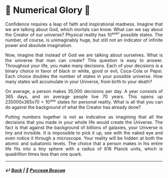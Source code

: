 # 🧮 Numerical Glory 🧮
<p align="justify">Confidence requires a leap of faith and inspirational madness. Imagine that we are talking about God, which mortals can know. What can we say about the Creator of our universe? Physical reality has 10⁴³⁹⁷ possible states. The number, of course, is unimaginably huge, but still not an indicator of infinite power and absolute imagination.</p> 

<p align="justify">Now, imagine that instead of God we are talking about ourselves. What is the universe that man can create? This question is easy to answer. Throughout your life, you make many decisions. Each of your decisions is a binary choice in favor of black or white, good or evil, Coca-Cola or Pepsi. Each choice doubles the number of states in your possible universe. How many states will accumulate in your Universe, from birth to your death?</p> 

<p align="justify">On average, a person makes 35,000 decisions per day. A year consists of 365 days, and on average people live 70 years. This opens up 235000x365x70 = 10⁴⁴² states for personal reality. What is all that you can do against the background of what the Creator has already done?</p> 

<p align="justify">Putting numbers together is not as indicative as imagining that all the decisions that you made in your whole life would create the Universe. The fact is that against the background of billions of galaxies, your Universe is tiny and invisible. It is impossible to pick it up, see with the naked eye and even notice it through a microscope. Your reality will be hidden at both the atomic and subatomic levels. The choice that a person makes in his entire life fits into a tiny sphere with a radius of 618 Planck units, which is quadrillion times less than one quark.</p>

***

##### ↩️ [Back](index.md) | 🌻 [Русская Версия](numericalglory-2.md) 

